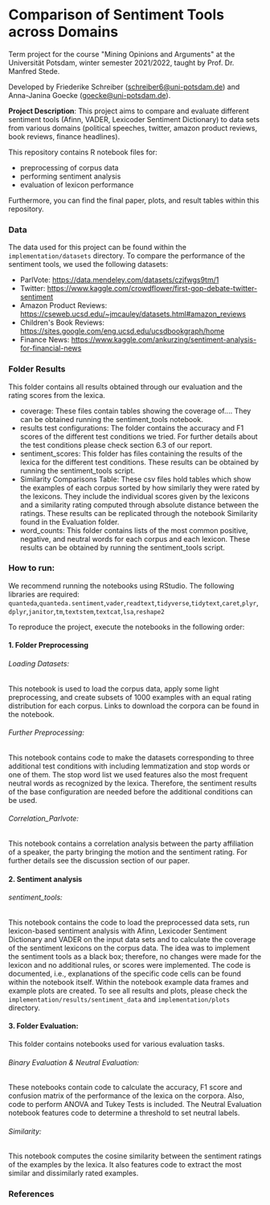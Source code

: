 
# Comparison of Sentiment Tools across Domains
Term project for the course "Mining Opinions and Arguments" at the Universität Potsdam, winter semester 2021/2022, taught by Prof. Dr. Manfred Stede. 

Developed by Friederike Schreiber (schreiber6@uni-potsdam.de) and Anna-Janina Goecke (goecke@uni-potsdam.de).

**Project Description**: This project aims to compare and evaluate different sentiment tools (Afinn, VADER, Lexicoder Sentiment Dictionary) to data sets from various domains (political speeches, twitter, amazon product reviews, book reviews, finance headlines).

This repository contains R notebook files for:
- preprocessing of corpus data
- performing sentiment analysis 
- evaluation of lexicon performance

Furthermore, you can find the final paper, plots, and result tables within this repository. 

### Data
The data used for this project can be found within the `implementation/datasets` directory. To compare the performance of the sentiment tools, we used the following datasets:
- ParlVote: https://data.mendeley.com/datasets/czjfwgs9tm/1
- Twitter: https://www.kaggle.com/crowdflower/first-gop-debate-twitter-sentiment
- Amazon Product Reviews: https://cseweb.ucsd.edu/~jmcauley/datasets.html#amazon_reviews
- Children's Book Reviews: https://sites.google.com/eng.ucsd.edu/ucsdbookgraph/home
- Finance News: https://www.kaggle.com/ankurzing/sentiment-analysis-for-financial-news

### Folder Results
This folder contains all results obtained through our evaluation and the rating scores from the lexica. 

- coverage: These files contain tables showing the coverage of.... They can be obtained running the sentiment_tools notebook.
- results test configurations: The folder contains the accuracy and F1 scores of the different test conditions we tried. For further details about the test conditions please check section 6.3 of our report.
- sentiment_scores: This folder has files containing the results of the lexica for the different test conditions. These results can be obtained by running the sentiment_tools script.
- Similarity Comparisons Table: These csv files hold tables which show the examples of each corpus sorted by how similarly they were rated by the lexicons. They include the individual scores given by the lexicons and a similarity rating computed through absolute distance between the ratings. These results can be replicated through the notebook Similarity found in the Evaluation folder.
- word_counts: This folder contains lists of the most common positive, negative, and neutral words for each corpus and each lexicon. These results can be obtained by running the sentiment_tools script.

### How to run:
We recommend running the notebooks using RStudio. The following libraries are required: 
`quanteda`,`quanteda.sentiment`,`vader`,`readtext`,`tidyverse`,`tidytext`,`caret`,`plyr`,`dplyr`,`janitor`,`tm`,`textstem`,`textcat`,`lsa`,`reshape2`

To reproduce the project, execute the notebooks in the following order:
#### 1. Folder Preprocessing
###### Loading Datasets: 
This notebook is used to load the corpus data, apply some light preprocessing, and create subsets of 1000 examples with an equal rating distribution for each corpus. Links to download the corpora can be found in the notebook.

###### Further Preprocessing:
This notebook contains code to make the datasets corresponding to three additional test conditions with including lemmatization and stop words or one of them. The stop word list we used features also the most frequent neutral words as recognized by the lexica. Therefore, the sentiment results of the base configuration are needed before the additional conditions can be used.

###### Correlation_Parlvote:
This notebook contains a correlation analysis between the party affiliation of a speaker, the party bringing the motion and the sentiment rating. For further details see the discussion section of our paper. 

#### 2. Sentiment analysis
###### sentiment_tools:
This notebook contains the code to load the preprocessed data sets, run lexicon-based sentiment analysis with Afinn, Lexicoder Sentiment Dictionary and VADER on the input data sets and to calculate the coverage of the sentiment lexicons on the corpus data. The idea was to implement the sentiment tools as a black box; therefore, no changes were made for the lexicon and no additional rules, or scores were implemented. 
The code is documented, i.e., explanations of the specific code cells can be found within the notebook itself. Within the notebook example data frames and example plots are created. To see all results and plots, please check the `implementation/results/sentiment_data` and `implementation/plots` directory.

#### 3. Folder Evaluation:
This folder contains notebooks used for various evaluation tasks.

###### Binary Evaluation & Neutral Evaluation:
These notebooks contain code to calculate the accuracy, F1 score and confusion matrix of the performance of the lexica on the corpora. Also, code to perform ANOVA and Tukey Tests is included. The Neutral Evaluation notebook features code to determine a threshold to set neutral labels. 
###### Similarity:
This notebook computes the cosine similarity between the sentiment ratings of the examples by the lexica. It also features code to extract the most similar and dissimilarly rated examples. 

### References

